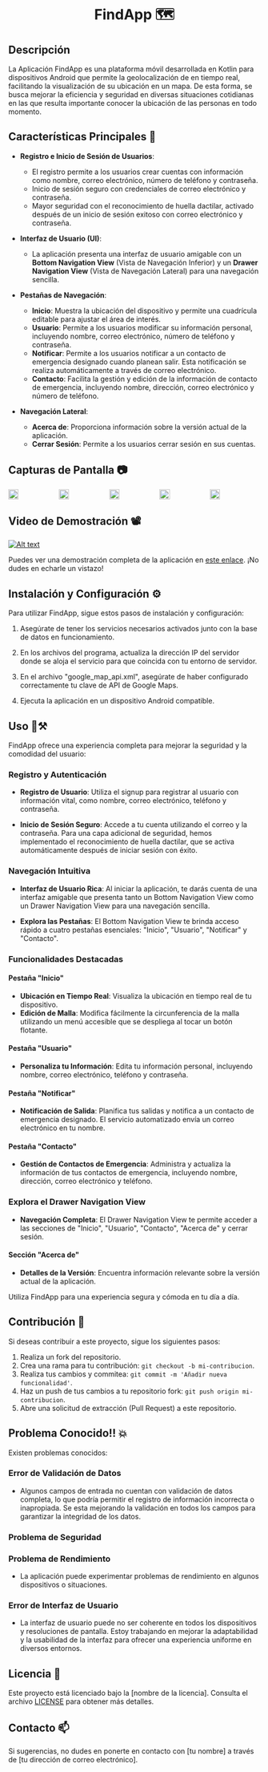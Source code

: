 <h1 align="center">FindApp 🗺️</h1>


## Descripción

La Aplicación FindApp es una plataforma móvil desarrollada en Kotlin para dispositivos Android que permite la geolocalización de en tiempo real, facilitando la visualización de su ubicación en un mapa. De esta forma, se busca mejorar la eficiencia y seguridad en diversas situaciones cotidianas en las que resulta importante conocer la ubicación de las personas en todo momento.

## Características Principales 🤔

- **Registro e Inicio de Sesión de Usuarios**:
  - El registro permite a los usuarios crear cuentas con información como nombre, correo electrónico, número de teléfono y contraseña.
  - Inicio de sesión seguro con credenciales de correo electrónico y contraseña.
  - Mayor seguridad con el reconocimiento de huella dactilar, activado después de un inicio de sesión exitoso con correo electrónico y contraseña.

- **Interfaz de Usuario (UI)**:
  - La aplicación presenta una interfaz de usuario amigable con un **Bottom Navigation View** (Vista de Navegación Inferior) y un **Drawer Navigation View** (Vista de Navegación Lateral) para una navegación sencilla.

- **Pestañas de Navegación**:
  - **Inicio**: Muestra la ubicación del dispositivo y permite una cuadrícula editable para ajustar el área de interés.
  - **Usuario**: Permite a los usuarios modificar su información personal, incluyendo nombre, correo electrónico, número de teléfono y contraseña.
  - **Notificar**: Permite a los usuarios notificar a un contacto de emergencia designado cuando planean salir. Esta notificación se realiza automáticamente a través de correo electrónico.
  - **Contacto**: Facilita la gestión y edición de la información de contacto de emergencia, incluyendo nombre, dirección, correo electrónico y número de teléfono.

- **Navegación Lateral**:
  - **Acerca de**: Proporciona información sobre la versión actual de la aplicación.
  - **Cerrar Sesión**: Permite a los usuarios cerrar sesión en sus cuentas.


## Capturas de Pantalla 📷

<div style="overflow: hidden; width: 100%;">
  <div style="display: flex; overflow-x: auto; scroll-snap-type: x mandatory;">
    <img src="https://github.com/Nestor-DS/FindApp/assets/78669277/09179485-a036-4800-983f-cf87a09d7d84" style="flex: 0 0 auto; width: 20%; scroll-snap-align: start;">
    <img src="https://github.com/Nestor-DS/FindApp/assets/78669277/5ad4b475-4e72-435d-b6b0-84d95d2ec379" style="flex: 0 0 auto; width: 20%; scroll-snap-align: start;">
    <img src="https://github.com/Nestor-DS/FindApp/assets/78669277/851b48d4-b549-48c5-8c9c-ed4db43e6ad9" style="flex: 0 0 auto; width: 20%; scroll-snap-align: start;">
    <img src="https://github.com/Nestor-DS/FindApp/assets/78669277/c99569cf-6c50-43a4-af00-4fb5ff35836a" style="flex: 0 0 auto; width: 20%; scroll-snap-align: start;">
    <img src="https://github.com/Nestor-DS/FindApp/assets/78669277/150723c8-c83a-4699-88a6-1460c9c14cb6" style="flex: 0 0 auto; width: 20%; scroll-snap-align: start;">
    <img src="https://github.com/Nestor-DS/FindApp/assets/78669277/84c895d9-c3a6-46e1-9f7b-b5ed2525fdba" style="flex: 0 0 auto; width: 20%; scroll-snap-align: start;">
    <img src="https://github.com/Nestor-DS/FindApp/assets/78669277/de2f43bd-c8e7-437c-aa86-f2cd50da58bd" style="flex: 0 0 auto; width: 20%; scroll-snap-align: start;">
    <img src="" style="flex: 0 0 auto; width: 20%; scroll-snap-align: start;">
  </div>
</div>

## Video de Demostración 📽️

[![Alt text](https://img.youtube.com/vi/aa/0.jpg)](https://www.youtube.com/watch?v=aa)

Puedes ver una demostración completa de la aplicación en [este enlace](https://www.youtube.com/watch?v=aa). ¡No dudes en echarle un vistazo!




## Instalación y Configuración ⚙️

Para utilizar FindApp, sigue estos pasos de instalación y configuración:

1. Asegúrate de tener los servicios necesarios activados junto con la base de datos en funcionamiento.

2. En los archivos del programa, actualiza la dirección IP del servidor donde se aloja el servicio para que coincida con tu entorno de servidor.

3. En el archivo "google_map_api.xml", asegúrate de haber configurado correctamente tu clave de API de Google Maps.

4. Ejecuta la aplicación en un dispositivo Android compatible.


## Uso 👀⚒️

FindApp ofrece una experiencia completa para mejorar la seguridad y la comodidad del usuario:

### Registro y Autenticación
- **Registro de Usuario**: Utiliza el signup para registrar al usuario con información vital, como nombre, correo electrónico, teléfono y contraseña.

- **Inicio de Sesión Seguro**: Accede a tu cuenta utilizando el correo y la contraseña. Para una capa adicional de seguridad, hemos implementado el reconocimiento de huella dactilar, que se activa automáticamente después de iniciar sesión con éxito.

### Navegación Intuitiva
- **Interfaz de Usuario Rica**: Al iniciar la aplicación, te darás cuenta de una interfaz amigable que presenta tanto un Bottom Navigation View como un Drawer Navigation View para una navegación sencilla.

- **Explora las Pestañas**: El Bottom Navigation View te brinda acceso rápido a cuatro pestañas esenciales: "Inicio", "Usuario", "Notificar" y "Contacto".

### Funcionalidades Destacadas
#### Pestaña "Inicio"
- **Ubicación en Tiempo Real**: Visualiza la ubicación en tiempo real de tu dispositivo.
- **Edición de Malla**: Modifica fácilmente la circunferencia de la malla utilizando un menú accesible que se despliega al tocar un botón flotante.

#### Pestaña "Usuario"
- **Personaliza tu Información**: Edita tu información personal, incluyendo nombre, correo electrónico, teléfono y contraseña.

#### Pestaña "Notificar"
- **Notificación de Salida**: Planifica tus salidas y notifica a un contacto de emergencia designado. El servicio automatizado envía un correo electrónico en tu nombre.

#### Pestaña "Contacto"
- **Gestión de Contactos de Emergencia**: Administra y actualiza la información de tus contactos de emergencia, incluyendo nombre, dirección, correo electrónico y teléfono.

### Explora el Drawer Navigation View
- **Navegación Completa**: El Drawer Navigation View te permite acceder a las secciones de "Inicio", "Usuario", "Contacto", "Acerca de" y cerrar sesión.

#### Sección "Acerca de"
- **Detalles de la Versión**: Encuentra información relevante sobre la versión actual de la aplicación.

Utiliza FindApp para una experiencia segura y cómoda en tu día a día.





## Contribución 🤝

Si deseas contribuir a este proyecto, sigue los siguientes pasos:

1. Realiza un fork del repositorio.
2. Crea una rama para tu contribución: `git checkout -b mi-contribucion`.
3. Realiza tus cambios y commitea: `git commit -m 'Añadir nueva funcionalidad'`.
4. Haz un push de tus cambios a tu repositorio fork: `git push origin mi-contribucion`.
5. Abre una solicitud de extracción (Pull Request) a este repositorio.

## Problema Conocido‼️ 💥

Existen problemas conocidos:

### Error de Validación de Datos
- Algunos campos de entrada no cuentan con validación de datos completa, lo que podría permitir el registro de información incorrecta o inapropiada. Se esta mejorando la validación en todos los campos para garantizar la integridad de los datos.

### Problema de Seguridad


### Problema de Rendimiento
- La aplicación puede experimentar problemas de rendimiento en algunos dispositivos o situaciones.

### Error de Interfaz de Usuario
- La interfaz de usuario puede no ser coherente en todos los dispositivos y resoluciones de pantalla. Estoy trabajando en mejorar la adaptabilidad y la usabilidad de la interfaz para ofrecer una experiencia uniforme en diversos entornos.

## Licencia 📜

Este proyecto está licenciado bajo la [nombre de la licencia]. Consulta el archivo [LICENSE](LICENSE) para obtener más detalles.

## Contacto 📫

Si sugerencias, no dudes en ponerte en contacto con [tu nombre] a través de [tu dirección de correo electrónico].
